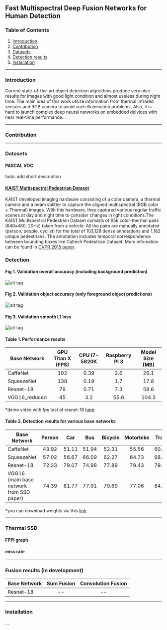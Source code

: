## Fast Multispectral Deep Fusion Networks for Human Detection

### Table of Contents
1. [Introduction](#introduction)
2. [Contribution](#contribution)
3. [Datasets](#datasets)
4. [Detection results](#detection_results)
5. [Installation](#installation)

------
### Introduction

Current state-of-the-art object detection algorithms produce very nice results for images with good light condition and almost useless during night time. The main idea of this work utilize information from thermal infrared sensors and RGB camera to avoid such illumination problems.
Also, it is hard to launch complex deep neural networks on embedded deivices with near real-time performance... 

------
### Contribution
------

### Datasets

#### PASCAL VOC
todo:
add short description 

#### [KAIST Multispectral Pedestrian Dataset](https://sites.google.com/site/pedestrianbenchmark/)

KAIST developed imaging hardware consisting of a color camera, a thermal camera and a beam splitter to capture the aligned multispectral (RGB color + Thermal) images. With this hardware, they captured various regular traffic scenes at day and night time to consider changes in light conditions.The KAIST Multispectral Pedestrian Dataset consists of 95k color-thermal pairs (640x480, 20Hz) taken from a vehicle. All the pairs are manually annotated (person, people, cyclist) for the total of 103,128 dense annotations and 1,182 unique pedestrians. The annotation includes temporal correspondence between bounding boxes like Caltech Pedestrian Dataset. More infomation can be found in [CVPR 2015 paper](https://goo.gl/ZF9v6r).

### Detection 

#### Fig 1. Validation overall accuracy (including background prediction)
![alt tag](https://github.com/osin-vladimir/ms-thesis-skoltech/blob/master/notebooks/img/overall%20accuracy.png)

#### Fig 2. Validation object accuracy (only foreground object predictions)
![alt tag](https://github.com/osin-vladimir/ms-thesis-skoltech/blob/master/notebooks/img/object%20accuracy.png)

#### Fig 3. Validation smooth L1 loss 
![alt tag](https://github.com/osin-vladimir/ms-thesis-skoltech/blob/master/notebooks/img/smooth%20l1%20loss.png)

#### Table 1. Performance results 
| Base Network  | GPU Titan X (FPS)  | CPU I7-5820K | Raspberry PI 3 | Model Size (MB)|
| ------------- | :----------: | :-------------------: | :---------: | :--:  |
| CaffeNet      | 102          |      0.39             |    2.6      | 26.1  |
| SqueezeNet    | 138          |      0.19             |    1.7      | 17.8  |
| Resnet-18     | 79           |      0.71             |    7.3      | 58.6  |
| VGG16_reduced | 45           |      3.2              |    55.6     | 104.3 |

*demo video with fps test of resnet-18 [here](https://www.youtube.com/watch?v=h0qhZK0eGZY) 

#### Table 2. Detection results for various base networks
|Base Network                       | Person | Car  | Bus | Bicycle | Motorbike | Train | Aeroplane | mAP |
| --------------------------------- | :----: | :--: | :---: | :---: | :---: | :---: | :---: | :---: |
|CaffeNet                           | 43.92 | 51.11 | 51.94 | 52.31 | 55.56 | 60.44 | 49.37 | 40.56 |
|SqueezeNet                         | 57.02 | 56.67 | 66.09 | 62.27 | 64.73 | 68.42 | 56.71 | 51.68 |
|Resnet-18                          | 72.23 | 79.07 | 74.98 | 77.89 | 79.43 | 79.24 | 70.98 | 67.15 |
|VGG16 (main base network from SSD paper) | 74.39 | 81.77 | 77.91 | 79.69 | 77.06 | 84.01 | 72.15 | 71.57 |

*you can download weights via this [link](https://goo.gl/Uwyom7) 

------

### Thermal SSD

#### FPPI graph 
#### miss rate

------
### Fusion results (in development)

| Base Network  | Sum Fusion   | Convolution Fusion    |
| ------------- | :----------: | :-------------------: | 
| Resnet-18     |     --       |      --               | 

------

### Installation 
...
